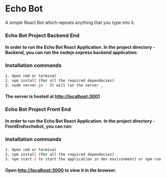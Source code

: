# Echo Bot 
A simple React Bot which repeats anything that you type into it.
### Echo Bot Project Backend End

#### In order to run the Echo Bot React Application. In the project directory - Backend, you can run the nodejs express backend application:
### Installation commands
```sh
1. Open cmd or terminal
2. npm install (for all the required dependecies) 
3. node server.js - It will run the server ,
```

#### The server is hosted at [http://localhost:3001](http://localhost:3001)



### Echo Bot Project Front End

#### In order to run the Echo Bot React Application. In the project directory - FrontEnd\echobot, you can run:
### Installation commands
```sh
1. Open cmd or terminal
2. npm install (for all the required dependecies) 
3. npm start ( to start the application in dev environment) or npm run build (Builds the  app for production to the `build` folder).
```

#### Open [http://localhost:3000](http://localhost:3000) to view it in the browser.

